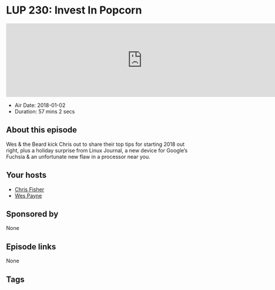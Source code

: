 # LUP 230: Invest In Popcorn

<iframe src="https://player.fireside.fm/v2/RUkczH-V+jU5TbAQS?theme=dark" width="740" height="200" frameborder="0" scrolling="no"></iframe>

* Air Date: 2018-01-02
* Duration: 57 mins 2 secs

## About this episode

Wes & the Beard kick Chris out to share their top tips for starting 2018 out right, plus a holiday surprise from Linux Journal, a new device for Google’s Fuchsia & an unfortunate new flaw in a processor near you.

## Your hosts
* [Chris Fisher](https://linuxunplugged.com/hosts/chrislas)
* [Wes Payne](https://linuxunplugged.com/hosts/wes)

## Sponsored by

None



## Episode links

None



## Tags

